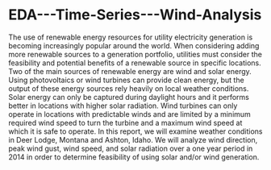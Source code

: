 # EDA---Time-Series---Wind-Analysis

The use of renewable energy resources for utility electricity generation is becoming increasingly popular around the world. When considering adding more renewable sources to a generation portfolio, utilities must consider the feasibility and potential benefits of a renewable source in specific locations. Two of the main sources of renewable energy are wind and solar energy. Using photovoltaics or wind turbines can provide clean energy, but the output of these energy sources rely heavily on local weather conditions. Solar energy can only be captured during daylight hours and it performs better in locations with higher solar radiation. Wind turbines can only operate in locations with predictable winds and are limited by a minimum required wind speed to turn the turbine and a maximum wind speed at which it is safe to operate.
In this report, we will examine weather conditions in Deer Lodge, Montana and Ashton, Idaho. We will analyze wind direction, peak wind gust, wind speed, and solar radiation over a one year period in 2014 in order to determine feasibility of using solar and/or wind generation.
